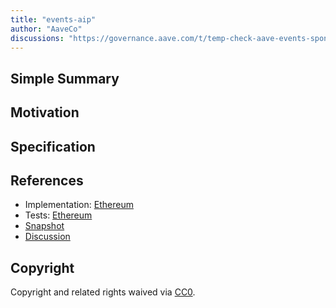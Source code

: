 ```yaml
---
title: "events-aip"
author: "AaveCo"
discussions: "https://governance.aave.com/t/temp-check-aave-events-sponsorship-budget/14953"
---
```


## Simple Summary

## Motivation

## Specification

## References

- Implementation: [Ethereum](https://github.com/bgd-labs/aave-proposals/blob/main/src/20231010_AaveV2_Eth_EventsAip/AaveV3_Ethereum_EventsAip_20231010.sol)
- Tests: [Ethereum](https://github.com/bgd-labs/aave-proposals/blob/main/src/20231010_AaveV2_Eth_EventsAip/AaveV3_Ethereum_EventsAip_20231010.t.sol)
- [Snapshot](https://snapshot.org/#/aave.eth/proposal/0xdcb072d9782c5160d824ee37919c1be35024bd5aec579a86fdfc024f60213ca1)
- [Discussion](https://governance.aave.com/t/temp-check-aave-events-sponsorship-budget/14953)

## Copyright

Copyright and related rights waived via [CC0](https://creativecommons.org/publicdomain/zero/1.0/).
